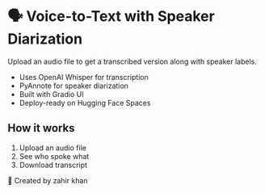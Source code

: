 # 🗣️ Voice-to-Text with Speaker Diarization

Upload an audio file to get a transcribed version along with speaker labels.

- Uses OpenAI Whisper for transcription
- PyAnnote for speaker diarization
- Built with Gradio UI
- Deploy-ready on Hugging Face Spaces

## How it works

1. Upload an audio file
2. See who spoke what
3. Download transcript

🚀 Created by zahir khan
